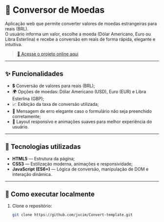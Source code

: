 # 💱 Conversor de Moedas

Aplicação web que permite converter valores de moedas estrangeiras para reais (BRL).  
O usuário informa um valor, escolhe a moeda (Dólar Americano, Euro ou Libra Esterlina) e recebe a conversão em reais de forma rápida, elegante e intuitiva.

> [🔗 Acesse o projeto online aqui](https://jvcim.github.io/Convert-template/)

---

## ✨ Funcionalidades

- 💲 Conversão de valores para reais (BRL);
- 🌍 Opções de moedas: Dólar Americano (USD), Euro (EUR) e Libra Esterlina (GBP);
- 📈 Exibição da taxa de conversão utilizada;
- 🎯 Mensagem de erro elegante caso o formulário não seja preenchido corretamente;
- 📱 Layout responsivo e animações suaves para melhor experiência do usuário.

---

## 🔧 Tecnologias utilizadas

- **HTML5** — Estrutura da página;
- **CSS3** — Estilização moderna, animações e responsividade;
- **JavaScript (ES6+)** — Lógica de conversão, manipulação de DOM e interação dinâmica.

---

## 🚀 Como executar localmente

1. Clone o repositório:
   ```bash
   git clone https://github.com/jvcim/Convert-template.git
